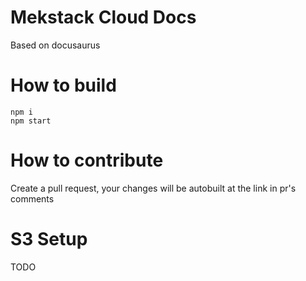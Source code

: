 # Mekstack Cloud Docs

Based on docusaurus

# How to build

```
npm i
npm start
```

# How to contribute

Create a pull request, your changes will be autobuilt at the link in pr's comments

# S3 Setup

TODO
